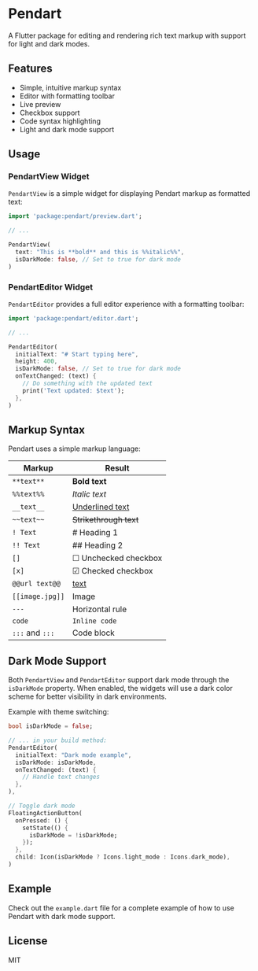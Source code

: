 # Pendart

A Flutter package for editing and rendering rich text markup with support for light and dark modes.

## Features

* Simple, intuitive markup syntax
* Editor with formatting toolbar
* Live preview
* Checkbox support
* Code syntax highlighting
* Light and dark mode support

## Usage

### PendartView Widget

`PendartView` is a simple widget for displaying Pendart markup as formatted text:

```dart
import 'package:pendart/preview.dart';

// ...

PendartView(
  text: "This is **bold** and this is %%italic%%",
  isDarkMode: false, // Set to true for dark mode
)
```

### PendartEditor Widget

`PendartEditor` provides a full editor experience with a formatting toolbar:

```dart
import 'package:pendart/editor.dart';

// ...

PendartEditor(
  initialText: "# Start typing here",
  height: 400,
  isDarkMode: false, // Set to true for dark mode
  onTextChanged: (text) {
    // Do something with the updated text
    print('Text updated: $text');
  },
)
```

## Markup Syntax

Pendart uses a simple markup language:

| Markup | Result |
|--------|--------|
| `**text**` | **Bold text** |
| `%%text%%` | *Italic text* |
| `__text__` | <u>Underlined text</u> |
| `~~text~~` | ~~Strikethrough text~~ |
| `! Text` | # Heading 1 |
| `!! Text` | ## Heading 2 |
| `[]` | ☐ Unchecked checkbox |
| `[x]` | ☑ Checked checkbox |
| `@@url text@@` | [text](url) |
| `[[image.jpg]]` | Image |
| `---` | Horizontal rule |
| ````code```` | `Inline code` |
| `:::` and `:::` | Code block |

## Dark Mode Support

Both `PendartView` and `PendartEditor` support dark mode through the `isDarkMode` property. When enabled, the widgets will use a dark color scheme for better visibility in dark environments.

Example with theme switching:

```dart
bool isDarkMode = false;

// ... in your build method:
PendartEditor(
  initialText: "Dark mode example", 
  isDarkMode: isDarkMode,
  onTextChanged: (text) {
    // Handle text changes
  },
),

// Toggle dark mode
FloatingActionButton(
  onPressed: () {
    setState(() {
      isDarkMode = !isDarkMode;
    });
  },
  child: Icon(isDarkMode ? Icons.light_mode : Icons.dark_mode),
)
```

## Example

Check out the `example.dart` file for a complete example of how to use Pendart with dark mode support.

## License

MIT